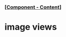 ### [[Component - Content](./human-interface-guidelines-markdown/Component/content.md)]  
  
# **image views**  


